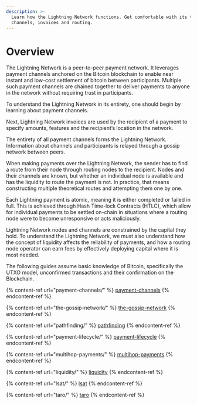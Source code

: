 ```yaml
---
description: >-
  Learn how the Lightning Network functions. Get comfortable with its topology,
  channels, invoices and routing.
---
```


# Overview

The Lightning Network is a peer-to-peer payment network. It leverages payment channels anchored on the Bitcoin blockchain to enable near instant and low-cost settlement of bitcoin between participants. Multiple such payment channels are chained together to deliver payments to anyone in the network without requiring trust in participants.

To understand the Lightning Network in its entirety, one should begin by learning about payment channels.

Next, Lightning Network invoices are used by the recipient of a payment to specify amounts, features and the recipient’s location in the network.

The entirety of all payment channels forms the Lightning Network. Information about channels and participants is relayed through a gossip network between peers.

When making payments over the Lightning Network, the sender has to find a route from their node through routing nodes to the recipient. Nodes and their channels are known, but whether an individual node is available and has the liquidity to route the payment is not. In practice, that means constructing multiple theoretical routes and attempting them one by one.

Each Lightning payment is atomic, meaning it is either completed or failed in full. This is achieved through Hash Time-lock Contracts (HTLC), which allow for individual payments to be settled on-chain in situations where a routing node were to become unresponsive or acts maliciously.

Lightning Network nodes and channels are constrained by the capital they hold. To understand the Lightning Network, we must also understand how the concept of liquidity affects the reliability of payments, and how a routing node operator can earn fees by effectively deploying capital where it is most needed.

The following guides assume basic knowledge of Bitcoin, specifically the UTXO model, unconfirmed transactions and their confirmation on the Blockchain.

{% content-ref url="payment-channels/" %}
[payment-channels](payment-channels/)
{% endcontent-ref %}

{% content-ref url="the-gossip-network/" %}
[the-gossip-network](the-gossip-network/)
{% endcontent-ref %}

{% content-ref url="pathfinding/" %}
[pathfinding](pathfinding/)
{% endcontent-ref %}

{% content-ref url="payment-lifecycle/" %}
[payment-lifecycle](payment-lifecycle/)
{% endcontent-ref %}

{% content-ref url="multihop-payments/" %}
[multihop-payments](multihop-payments/)
{% endcontent-ref %}

{% content-ref url="liquidity/" %}
[liquidity](liquidity/)
{% endcontent-ref %}

{% content-ref url="lsat/" %}
[lsat](lsat/)
{% endcontent-ref %}

{% content-ref url="taro/" %}
[taro](taro/)
{% endcontent-ref %}
